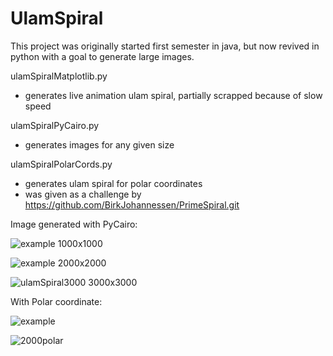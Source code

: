 # UlamSpiral

This project was originally started first semester in java, but now revived in python with a goal to generate large images. 

ulamSpiralMatplotlib.py 
- generates live animation ulam spiral, partially scrapped because of slow speed

ulamSpiralPyCairo.py 
- generates images for any given size

ulamSpiralPolarCords.py 
- generates ulam spiral for polar coordinates
- was given as a challenge by https://github.com/BirkJohannessen/PrimeSpiral.git





Image generated with PyCairo:
 
![example](https://user-images.githubusercontent.com/69840782/157932604-2bdc6fa2-4944-49dd-be3d-9b9a4eee63a6.png)
1000x1000


![example](https://user-images.githubusercontent.com/69840782/158149709-62669a12-a6fa-4ad0-9210-76e1047c2f92.png)
2000x2000


![ulamSpiral3000](https://user-images.githubusercontent.com/69840782/158756152-e66a6f35-9c72-4986-a5af-f3711b795cb5.png)
3000x3000


With Polar coordinate:

![example](https://user-images.githubusercontent.com/69840782/159162302-9650fc2e-41d2-4475-b534-ef30bcdcc2e7.png)


![2000polar](https://user-images.githubusercontent.com/69840782/159531643-53617d17-f1c4-4603-8257-e3a01c55194c.png)





